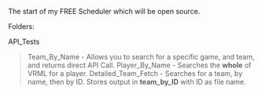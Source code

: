 The start of my FREE Scheduler which will be open source.


Folders:

API_Tests

> Team_By_Name - Allows you to search for a specific game, and team, and returns direct API Call.
> Player_By_Name - Searches the **whole** of VRML for a player.
> Detailed_Team_Fetch - Searches for a team, by name, then by ID. Stores output in **team_by_ID** with ID as file name.